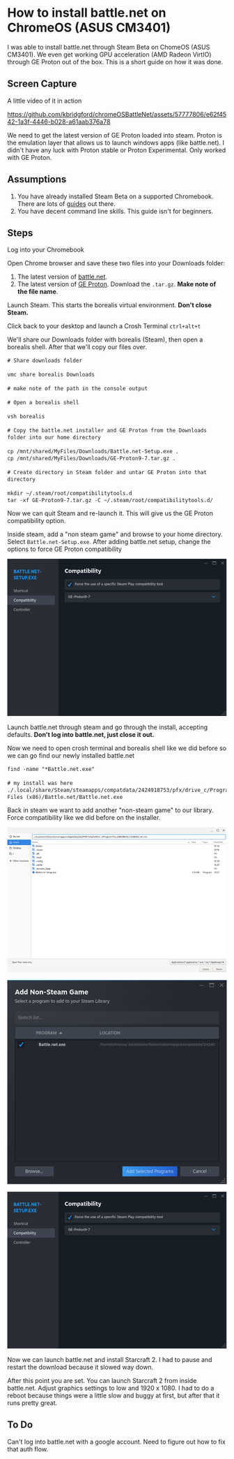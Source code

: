 # How to install battle.net on ChromeOS (ASUS CM3401)

I was able to install battle.net through Steam Beta on ChomeOS (ASUS CM3401). We even get working GPU acceleration (AMD Radeon VirtIO) through GE Proton out of the box. This is a short guide on how it was done.


## Screen Capture
A little video of it in action

https://github.com/kbridgford/chromeOSBattleNet/assets/57777806/e62f4542-1a3f-4446-b028-a61aab376a78

We need to get the latest version of GE Proton loaded into steam. Proton is the emulation layer that allows us to launch windows apps (like battle.net). I didn't have any luck with Proton stable or Proton Experimental. Only worked with GE Proton.

## Assumptions

1. You have already installed Steam Beta on a supported Chromebook. There are lots of [guides](https://beebom.com/how-install-play-steam-games-chromebook/) out there.
2. You have decent command line skills. This guide isn't for beginners.

## Steps

Log into your Chromebook

Open Chrome browser and save these two files into your Downloads folder:

1. The latest version of [battle.net](https://downloader.battle.net//download/getInstallerForGame?os=win&gameProgram=BATTLENET_APP&version=Live).
2. The latest version of [GE Proton](https://github.com/GloriousEggroll/proton-ge-custom/releases/latest). Download the `.tar.gz`. **Make note of the file name**.

Launch Steam. This starts the borealis virtual environment. **Don't close Steam.**

Click back to your desktop and launch a Crosh Terminal `ctrl+alt+t`

We'll share our Downloads folder with borealis (Steam), then open a borealis shell. After that we'll copy our files over.

````
# Share downloads folder

vmc share borealis Downloads

# make note of the path in the console output

# Open a borealis shell

vsh borealis

# Copy the battle.net installer and GE Proton from the Downloads folder into our home directory

cp /mnt/shared/MyFiles/Downloads/Battle.net-Setup.exe .
cp /mnt/shared/MyFiles/Downloads/GE-Proton9-7.tar.gz .

# Create directory in Steam folder and untar GE Proton into that directory

mkdir ~/.steam/root/compatibilitytools.d
tar -xf GE-Proton9-7.tar.gz -C ~/.steam/root/compatibilitytools.d/

````

Now we can quit Steam and re-launch it. This will give us the GE Proton compatibility option.

Inside steam, add a "non steam game" and browse to your home directory. Select `Battle.net-Setup.exe`.
After adding battle.net setup, change the options to force GE Proton compatibility

![alt text](assets/compatibility.png)

Launch battle.net through steam and go through the install, accepting defaults. **Don't log into battle.net, just close it out.**

Now we need to open crosh terminal and borealis shell like we did before so we can go find our newly installed battle.net

````
find -name "*Battle.net.exe"

# my install was here
./.local/share/Steam/steamapps/compatdata/2424918753/pfx/drive_c/Program Files (x86)/Battle.net/Battle.net.exe

````

Back in steam we want to add another "non-steam game" to our library. 
Force compatibility like we did before on the installer.

![alt text](assets/addbattlenet1.png)

![alt text](assets/addbattlenet2.png)

![alt text](assets/compatibility.png)

Now we can launch battle.net and install Starcraft 2. I had to pause and restart the download because it slowed way down. 

After this point you are set. You can launch Starcraft 2 from inside battle.net. Adjust graphics settings to low and 1920 x 1080. I had to do a reboot because things were a little slow and buggy at first, but after that it runs pretty great.

## To Do

Can't log into battle.net with a google account. Need to figure out how to fix that auth flow.
